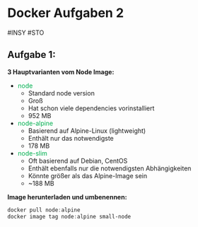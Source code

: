 # Docker Aufgaben 2
#INSY #STO

## Aufgabe 1:

**3 Hauptvarianten vom Node Image:**

- <span style="color:#00b050">node</span>
	- Standard node version
	- Groß
	- Hat schon viele dependencies vorinstalliert
	- 952 MB
- <span style="color:#00b050">node-alpine</span>
	- Basierend auf Alpine-Linux (lightweight)
	- Enthält nur das notwendigste
	- 178 MB
- <span style="color:#00b050">node-slim</span>
	- Oft basierend auf Debian, CentOS
	- Enthält ebenfalls nur die notwendigsten Abhängigkeiten
	- Könnte größer als das Alpine-Image sein
	- ~188 MB

**Image herunterladen und umbenennen:**

```powershell
docker pull node:alpine
docker image tag node:alpine small-node
```
